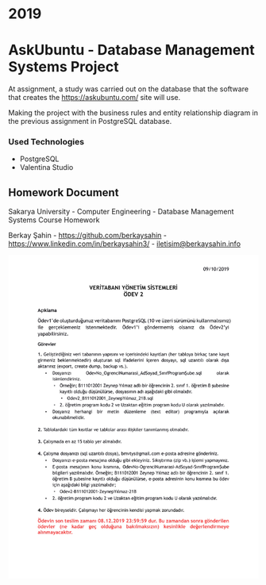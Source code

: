 # 2019
# AskUbuntu - Database Management Systems Project

  At assignment, a study was carried out on the database that the software
  that creates the https://askubuntu.com/ site will use.
  
  Making the project with the business rules and entity relationship diagram in the previous assignment in PostgreSQL database.

### Used Technologies
  
  - PostgreSQL
  - Valentina Studio

## Homework Document

Sakarya University - Computer Engineering - Database Management Systems Course Homework

Berkay Şahin - https://github.com/berkaysahin - https://www.linkedin.com/in/berkaysahin3/ - iletisim@berkaysahin.info

![preview](Homework2Document.jpg)